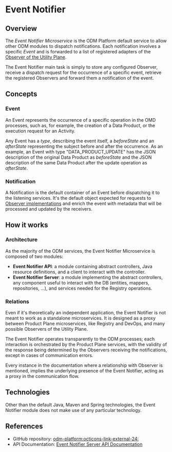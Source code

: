 # Event Notifier

## Overview

The *Event Notifier Microservice* is the ODM Platform default service to allow other ODM modules to dispatch notifications.
Each notification involves a specific *Event* and is forwarded to a list of registered adapters 
of the [Observer of the Utility Plane](../utility-plane/observer/index.md).

The Event Notifier main task is simply to store any configured Observer, 
receive a dispatch request for the occurrence of a specific event, retrieve the registered Observers and 
forward them a notification of the event.

## Concepts

### Event

An Event represents the occurrence of a specific operation in the OMD processes, such as, for example, 
the creation of a Data Product, or the execution request for an Activity.

Any Event has a *type*, describing the event itself, a *beforeState* and an *afterState* representing the subject before and after the occurrence.
As an example, an Event with type "DATA_PRODUCT_UPDATE" has the JSON description of the original Data Product 
as *beforeState* and the JSON description of the same Data Product after the update operation as *afterState*.

### Notification

A Notification is the default container of an Event before dispatching it to the listening services.
It's the default object expected for requests to [Observer implementations](../utility-plane/observer/index.md) and
enrich the event with metadata that will be processed and updated by the receivers.

## How it works

### Architecture

As the majority of the ODM services, the Event Notifier Microservice is composed of two modules:

* **Event Notifier API**: a module containing abstract controllers, Java resource definitions, and a client to interact with the controller.
* **Event Notifier Server**: a module implementing the abstract controllers, any component useful to interact with the DB (entities, mappers, repositories, ...), and services needed for the Registry operations.

<!--![Event-Notifier-diagram](../../images/architecture/product-plane/registry/event_notifier_architecture.png)-->

### Relations

Even if it's theoretically an independent application, the Event Notifier is not meant to work as a standalone microservices.
It is designed as a proxy between Product Plane microservices,
like Registry and DevOps, and many possible Observers of the Utility Plane.

The Event Notifier operates transparently to the ODM processes; 
each interaction is orchestrated by the Product Plane services, 
with the validity of the response being determined by the Observers receiving the notifications, 
except in cases of communication errors.

Every instance in the documentation where a relationship with Observer is mentioned,
implies the underlying presence of the Event Notifier, acting as a proxy in the communication flow.

## Technologies

Other than the default Java, Maven and Spring technologies,
the Event Notifier module does not make use of any particular technology.

## References

* GitHub repository: <a href="https://github.com/opendatamesh-initiative/odm-platform" target="_blank">odm-platform:octicons-link-external-24:</a>
* API Documentation: [Event Notifier Server API Documentation](../../api-doc/product-plane/event-notifier.md)